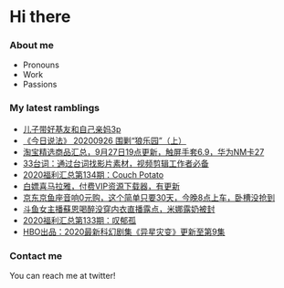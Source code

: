 # Hi there 

### About me
- Pronouns
- Work
- Passions 

### My latest ramblings
<!-- BLOGPOSTS:START -->
- [儿子带好基友和自己亲妈3p](https://fuliba2020.net/mom3p.html)
- [《今日说法》 20200926 围剿“狼乐园”（上）](https://fuliba2020.net/langleyuan.html)
- [淘宝精选商品汇总，9月27日19点更新，触屏手套6.9，华为NM卡27](https://fuliba2020.net/99.html)
- [33台词：通过台词找影片素材，视频剪辑工作者必备](https://fuliba2020.net/agilestudio.html)
- [2020福利汇总第134期：Couch Potato](https://fuliba2020.net/2020134.html)
- [白嫖喜马拉雅，付费VIP资源下载器，有更新](https://fuliba2020.net/ximalaya.html)
- [京东京鱼座音响0元购，这个简单只要30天，今晚8点上车，卧槽没抢到](https://fuliba2020.net/jingyuzuo.html)
- [斗鱼女主播蘇恩喝醉没穿内衣直播露点，米娜露奶被封](https://fuliba2020.net/suen.html)
- [2020福利汇总第133期：叹郁孤](https://fuliba2020.net/2020133.html)
- [HBO出品：2020最新科幻剧集《异星灾变》更新至第9集](https://fuliba2020.net/raised-by-wolves.html)
<!-- BLOGPOSTS:END -->

### Contact me
You can reach me at twitter!
